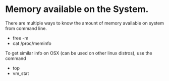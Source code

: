 # Memory available on the System.

There are multiple ways to know the amount of memory available on system from command line.

* free -m
* cat /proc/meminfo

To get similar info on OSX (can be used on other linux distros), use the command

* top
* vm_stat